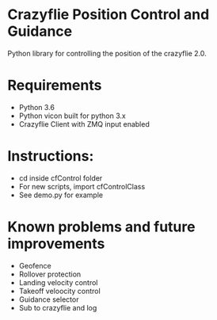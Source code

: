 # Crazyflie Position Control and Guidance

Python library for controlling the position of the crazyflie 2.0. 


# Requirements
- Python 3.6
- Python vicon built for python 3.x
- Crazyflie Client with ZMQ input enabled


# Instructions:
- cd inside cfControl folder
- For new scripts, import cfControlClass
- See demo.py for example
 

# Known problems and future improvements
- Geofence
- Rollover protection
- Landing velocity control
- Takeoff veloocity control
- Guidance selector
- Sub to crazyflie and log
